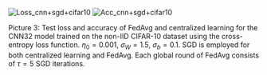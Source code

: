 ![Loss_cnn+sgd+cifar10](https://github.com/user-attachments/assets/897d25ae-7368-49f8-b158-1f360cd78a35) ![Acc_cnn+sgd+cifar10](https://github.com/user-attachments/assets/2dd937d9-0dda-49dc-943c-c3aa6a7b19d7)

Picture 3: Test loss and accuracy of FedAvg and centralized learning for the CNN32 model trained on the non-IID CIFAR-10 dataset using the cross-entropy loss function. $\eta_0 = 0.001$, $\sigma_{W} = 1.5$, $\sigma_{b}=0.1$. SGD is employed for both centralized learning and FedAvg. Each global round of FedAvg consists of $\tau = 5$ SGD iterations.
